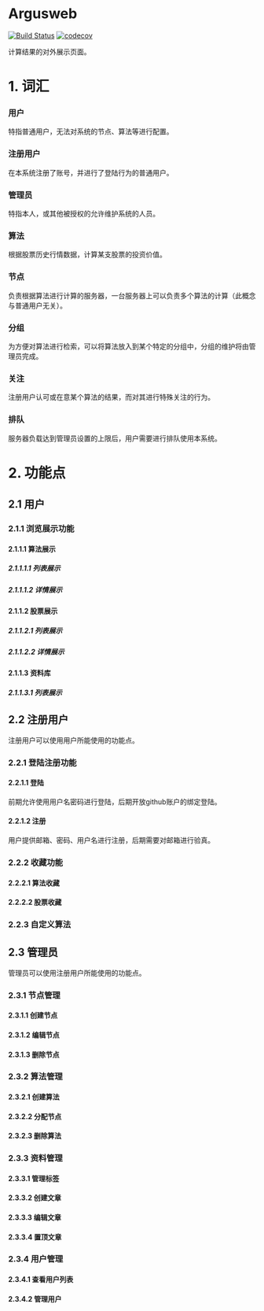 # Argusweb
[![Build Status](https://www.travis-ci.org/TyrSnow/argus_web.svg?branch=develop)](https://www.travis-ci.org/TyrSnow/argus_web) [![codecov](https://codecov.io/gh/TyrSnow/argus_web/branch/develop/graph/badge.svg)](https://codecov.io/gh/TyrSnow/argus_web)

计算结果的对外展示页面。
# 1. 词汇
### 用户
特指普通用户，无法对系统的节点、算法等进行配置。
### 注册用户
在本系统注册了账号，并进行了登陆行为的普通用户。
### 管理员
特指本人，或其他被授权的允许维护系统的人员。
### 算法
根据股票历史行情数据，计算某支股票的投资价值。
### 节点
负责根据算法进行计算的服务器，一台服务器上可以负责多个算法的计算（此概念与普通用户无关）。
### 分组
为方便对算法进行检索，可以将算法放入到某个特定的分组中，分组的维护将由管理员完成。
### 关注
注册用户认可或在意某个算法的结果，而对其进行特殊关注的行为。
### 排队
服务器负载达到管理员设置的上限后，用户需要进行排队使用本系统。

# 2. 功能点

## 2.1 用户
### 2.1.1 浏览展示功能
#### 2.1.1.1 算法展示
##### 2.1.1.1.1 列表展示
##### 2.1.1.1.2 详情展示
#### 2.1.1.2 股票展示
##### 2.1.1.2.1 列表展示
##### 2.1.1.2.2 详情展示
#### 2.1.1.3 资料库
##### 2.1.1.3.1 列表展示

## 2.2 注册用户
注册用户可以使用用户所能使用的功能点。
### 2.2.1 登陆注册功能
#### 2.2.1.1 登陆
前期允许使用用户名密码进行登陆，后期开放github账户的绑定登陆。
#### 2.2.1.2 注册
用户提供邮箱、密码、用户名进行注册，后期需要对邮箱进行验真。
### 2.2.2 收藏功能
#### 2.2.2.1 算法收藏
#### 2.2.2.2 股票收藏
### 2.2.3 自定义算法

## 2.3 管理员
管理员可以使用注册用户所能使用的功能点。
### 2.3.1 节点管理
#### 2.3.1.1 创建节点
#### 2.3.1.2 编辑节点
#### 2.3.1.3 删除节点
### 2.3.2 算法管理
#### 2.3.2.1 创建算法
#### 2.3.2.2 分配节点
#### 2.3.2.3 删除算法
### 2.3.3 资料管理
#### 2.3.3.1 管理标签
#### 2.3.3.2 创建文章
#### 2.3.3.3 编辑文章
#### 2.3.3.4 置顶文章
### 2.3.4 用户管理
#### 2.3.4.1 查看用户列表
#### 2.3.4.2 管理用户